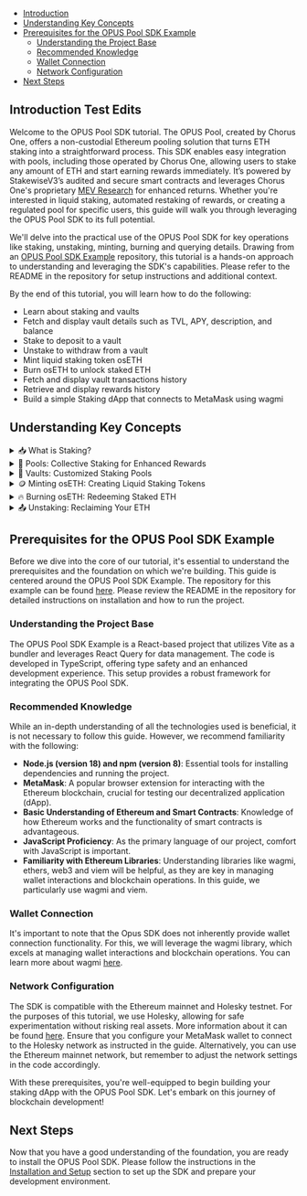 -   [Introduction](#introduction)
-   [Understanding Key Concepts](#understanding-key-concepts)
-   [Prerequisites for the OPUS Pool SDK Example](#prerequisites-for-the-opus-pool-sdk-example)
    -   [Understanding the Project Base](#understanding-the-project-base)
    -   [Recommended Knowledge](#recommended-knowledge)
    -   [Wallet Connection](#wallet-connection)
    -   [Network Configuration](#network-configuration)
-   [Next Steps](#next-steps)

## Introduction Test Edits

Welcome to the OPUS Pool SDK tutorial. The OPUS Pool, created by Chorus One, offers a non-custodial Ethereum pooling solution that turns ETH staking into a straightforward process. This SDK enables easy integration with pools, including those operated by Chorus One, allowing users to stake any amount of ETH and start earning rewards immediately. It’s powered by StakewiseV3’s audited and secure smart contracts and leverages Chorus One's proprietary [MEV Research](https://chorus.one/categories/mev) for enhanced returns. Whether you're interested in liquid staking, automated restaking of rewards, or creating a regulated pool for specific users, this guide will walk you through leveraging the OPUS Pool SDK to its full potential.

We'll delve into the practical use of the OPUS Pool SDK for key operations like staking, unstaking, minting, burning and querying details. Drawing from an [OPUS Pool SDK Example][opus-pool-example] repository, this tutorial is a hands-on approach to understanding and leveraging the SDK's capabilities.
Please refer to the README in the repository for setup instructions and additional context.

By the end of this tutorial, you will learn how to do the following:

-   Learn about staking and vaults
-   Fetch and display vault details such as TVL, APY, description, and balance
-   Stake to deposit to a vault
-   Unstake to withdraw from a vault
-   Mint liquid staking token osETH
-   Burn osETH to unlock staked ETH
-   Fetch and display vault transactions history
-   Retrieve and display rewards history
-   Build a simple Staking dApp that connects to MetaMask using wagmi

## Understanding Key Concepts

<details>
<summary>
📥  What is Staking?
</summary>

Staking in the blockchain world, particularly in Ethereum, involves locking cryptocurrencies to support network operations and, in return, earning rewards. It's a key component of the Proof-of-Stake (PoS) model, which Ethereum has adopted. Stakers contribute to network security and efficiency and are compensated with additional tokens proportional to their staked amount.

</details>
<details>
<summary>
🏦  Pools: Collective Staking for Enhanced Rewards
</summary>

A pool is where individual stakers combine their resources. This collective approach benefits those who may not have substantial resources or technical knowledge for individual staking. Pools increase the chances of earning rewards by aggregating the staking power of multiple participants. The OPUS ecosystem offers a non-custodial pooling solution, enabling users to stake their assets while maintaining control and enjoying the benefits of pooled resources.

</details>
<details>
<summary>
🏰  Vaults: Customized Staking Pools
</summary>

Vaults are isolated staking pools offering a trustless, non-custodial process for ETH deposits, reward distribution, and withdrawals. These pools operate independently, using ETH deposits solely to launch validators for that particular Vault, ensuring any rewards or penalties are confined to it. They provide a customized staking experience enabling owners to define their staking fees, opt for a particular mix of operators, employ a unique MEV strategy and other capabilities. Governed entirely by smart contracts, each Vault caters to the specific needs of its depositors, maintaining the integrity and isolation of each staking experience.

</details>
<details>
<summary>
🪙  Minting osETH: Creating Liquid Staking Tokens
</summary>

Minting osETH involves converting staked ETH in Vaults into liquid staking tokens. This process enables stakers to utilize their assets in the DeFi ecosystem without losing staking rewards. By minting osETH, users can maintain liquidity and flexibility while contributing to network security. The amount of osETH that can be minted is determined by the staked ETH value, current exchange rate, and a 90% minting threshold set by the StakeWise DAO. This ensures that osETH remains overcollateralized, providing robust backing and value stability.

</details>
<details>
<summary>
🔥  Burning osETH: Redeeming Staked ETH
</summary>

Burning osETH is destroying osETH tokens to reclaim the underlying staked ETH. When users wish to unstake their ETH, they must return the minted osETH, which is then burned. This reduces the total supply of osETH and unlocks the corresponding staked ETH. During this process, a 5% commission on the rewards accumulated by osETH is automatically deducted, ensuring the integrity of the staking process. This novel commission structure helps maintain osETH’s value and ensures it remains fully backed by staked ETH.

</details>
<details>
<summary>
📤  Unstaking: Reclaiming Your ETH
</summary>

Unstaking allows users to withdraw their staked ETH from a Vault, stopping the accrual of staking rewards and regaining control over their assets. The process begins with the user initiating an unstaking request, which uses available unbonded ETH in the Vault to fulfill it. If there isn't enough unbonded ETH, a sufficient number of Vault validators will be exited to provide the necessary ETH. This process can take time, so users are placed in an exit queue until the validators are exited. While in the exit queue, users continue to earn staking rewards. Once the exit is complete, users can claim their unstaked ETH at any time.

</details>

## Prerequisites for the OPUS Pool SDK Example

Before we dive into the core of our tutorial, it's essential to understand the prerequisites and the foundation on which we're building. This guide is centered around the OPUS Pool SDK Example. The repository for this example can be found [here][opus-pool-example]. Please review the README in the repository for detailed instructions on installation and how to run the project.

### Understanding the Project Base

The OPUS Pool SDK Example is a React-based project that utilizes Vite as a bundler and leverages React Query for data management. The code is developed in TypeScript, offering type safety and an enhanced development experience. This setup provides a robust framework for integrating the OPUS Pool SDK.

### Recommended Knowledge

While an in-depth understanding of all the technologies used is beneficial, it is not necessary to follow this guide. However, we recommend familiarity with the following:

-   **Node.js (version 18) and npm (version 8)**: Essential tools for installing dependencies and running the project.
-   **MetaMask**: A popular browser extension for interacting with the Ethereum blockchain, crucial for testing our decentralized application (dApp).
-   **Basic Understanding of Ethereum and Smart Contracts**: Knowledge of how Ethereum works and the functionality of smart contracts is advantageous.
-   **JavaScript Proficiency**: As the primary language of our project, comfort with JavaScript is important.
-   **Familiarity with Ethereum Libraries**: Understanding libraries like wagmi, ethers, web3 and viem will be helpful, as they are key in managing wallet interactions and blockchain operations. In this guide, we particularly use wagmi and viem.

### Wallet Connection

It's important to note that the Opus SDK does not inherently provide wallet connection functionality. For this, we will leverage the wagmi library, which excels at managing wallet interactions and blockchain operations. You can learn more about wagmi [here][wagmi].

### Network Configuration

The SDK is compatible with the Ethereum mainnet and Holesky testnet. For the purposes of this tutorial, we use Holesky, allowing for safe experimentation without risking real assets. More information about it can be found [here][holesky]. Ensure that you configure your MetaMask wallet to connect to the Holesky network as instructed in the guide. Alternatively, you can use the Ethereum mainnet network, but remember to adjust the network settings in the code accordingly.

With these prerequisites, you're well-equipped to begin building your staking dApp with the OPUS Pool SDK. Let's embark on this journey of blockchain development!

## Next Steps

Now that you have a good understanding of the foundation, you are ready to install the OPUS Pool SDK. Please follow the instructions in the [Installation and Setup][installation] section to set up the SDK and prepare your development environment.

[opus-pool-example]: https://github.com/ChorusOne/opus-pool-demo
[wagmi]: https://wagmi.sh
[holesky]: https://github.com/eth-clients/holesky
[installation]: ./1-installation.md
